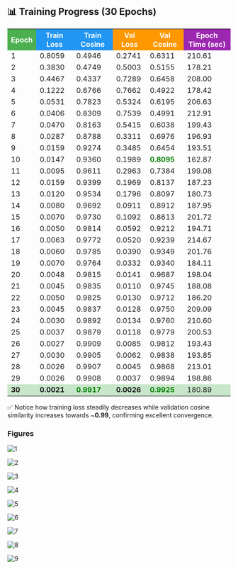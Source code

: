 ## 📊 Training Progress (30 Epochs)

<table>
  <tr>
    <th style="background-color:#4CAF50;color:white;">Epoch</th>
    <th style="background-color:#2196F3;color:white;">Train Loss</th>
    <th style="background-color:#2196F3;color:white;">Train Cosine</th>
    <th style="background-color:#FF9800;color:white;">Val Loss</th>
    <th style="background-color:#FF9800;color:white;">Val Cosine</th>
    <th style="background-color:#9C27B0;color:white;">Epoch Time (sec)</th>
  </tr>
  <tr><td>1</td><td>0.8059</td><td>0.4946</td><td>0.2741</td><td>0.6311</td><td>210.61</td></tr>
  <tr><td>2</td><td>0.3830</td><td>0.4749</td><td>0.5003</td><td>0.5155</td><td>178.21</td></tr>
  <tr><td>3</td><td>0.4467</td><td>0.4337</td><td>0.7289</td><td>0.6458</td><td>208.00</td></tr>
  <tr><td>4</td><td>0.1222</td><td>0.6766</td><td>0.7662</td><td>0.4922</td><td>178.42</td></tr>
  <tr><td>5</td><td>0.0531</td><td>0.7823</td><td>0.5324</td><td>0.6195</td><td>206.63</td></tr>
  <tr><td>6</td><td>0.0406</td><td>0.8309</td><td>0.7539</td><td>0.4991</td><td>212.91</td></tr>
  <tr><td>7</td><td>0.0470</td><td>0.8163</td><td>0.5415</td><td>0.6038</td><td>199.43</td></tr>
  <tr><td>8</td><td>0.0287</td><td>0.8788</td><td>0.3311</td><td>0.6976</td><td>196.93</td></tr>
  <tr><td>9</td><td>0.0159</td><td>0.9274</td><td>0.3485</td><td>0.6454</td><td>193.51</td></tr>
  <tr><td>10</td><td>0.0147</td><td>0.9360</td><td>0.1989</td><td style="color:green;font-weight:bold;">0.8095</td><td>162.87</td></tr>
  <tr><td>11</td><td>0.0095</td><td>0.9611</td><td>0.2963</td><td>0.7384</td><td>199.08</td></tr>
  <tr><td>12</td><td>0.0159</td><td>0.9399</td><td>0.1969</td><td>0.8137</td><td>187.23</td></tr>
  <tr><td>13</td><td>0.0120</td><td>0.9534</td><td>0.1796</td><td>0.8097</td><td>180.73</td></tr>
  <tr><td>14</td><td>0.0080</td><td>0.9692</td><td>0.0911</td><td>0.8912</td><td>187.95</td></tr>
  <tr><td>15</td><td>0.0070</td><td>0.9730</td><td>0.1092</td><td>0.8613</td><td>201.72</td></tr>
  <tr><td>16</td><td>0.0050</td><td>0.9814</td><td>0.0592</td><td>0.9212</td><td>194.71</td></tr>
  <tr><td>17</td><td>0.0063</td><td>0.9772</td><td>0.0520</td><td>0.9239</td><td>214.67</td></tr>
  <tr><td>18</td><td>0.0060</td><td>0.9785</td><td>0.0390</td><td>0.9349</td><td>201.76</td></tr>
  <tr><td>19</td><td>0.0070</td><td>0.9764</td><td>0.0332</td><td>0.9340</td><td>184.11</td></tr>
  <tr><td>20</td><td>0.0048</td><td>0.9815</td><td>0.0141</td><td>0.9687</td><td>198.04</td></tr>
  <tr><td>21</td><td>0.0045</td><td>0.9835</td><td>0.0110</td><td>0.9745</td><td>188.08</td></tr>
  <tr><td>22</td><td>0.0050</td><td>0.9825</td><td>0.0130</td><td>0.9712</td><td>186.20</td></tr>
  <tr><td>23</td><td>0.0045</td><td>0.9837</td><td>0.0128</td><td>0.9750</td><td>209.09</td></tr>
  <tr><td>24</td><td>0.0030</td><td>0.9892</td><td>0.0134</td><td>0.9760</td><td>210.60</td></tr>
  <tr><td>25</td><td>0.0037</td><td>0.9879</td><td>0.0118</td><td>0.9779</td><td>200.53</td></tr>
  <tr><td>26</td><td>0.0027</td><td>0.9909</td><td>0.0085</td><td>0.9812</td><td>193.43</td></tr>
  <tr><td>27</td><td>0.0030</td><td>0.9905</td><td>0.0062</td><td>0.9838</td><td>193.85</td></tr>
  <tr><td>28</td><td>0.0026</td><td>0.9907</td><td>0.0045</td><td>0.9868</td><td>213.01</td></tr>
  <tr><td>29</td><td>0.0026</td><td>0.9908</td><td>0.0037</td><td>0.9894</td><td>198.86</td></tr>
  <tr style="background-color:#C8E6C9;">
    <td><b>30</b></td>
    <td><b>0.0021</b></td>
    <td style="color:green;font-weight:bold;">0.9917</td>
    <td><b>0.0026</b></td>
    <td style="color:green;font-weight:bold;">0.9925</td>
    <td>180.89</td>
  </tr>
</table>

✅ Notice how training loss steadily decreases while validation cosine similarity increases towards ~**0.99**, confirming excellent convergence.
 

### Figures

![1](./SMSAT_Encoder_page-0001.jpg.png)

![2](./statistics_plots.png)

![3](./tsne_scatter.png)

![4](./centroid_scatter.png)

![5](./distance_statistics.png)

![6](./smasat-trainloss.png)

![7](./activations_Music.png)

![8](./activations_Normal(Silence).png)

![9](./activations_SpiritualMeditation.png)

